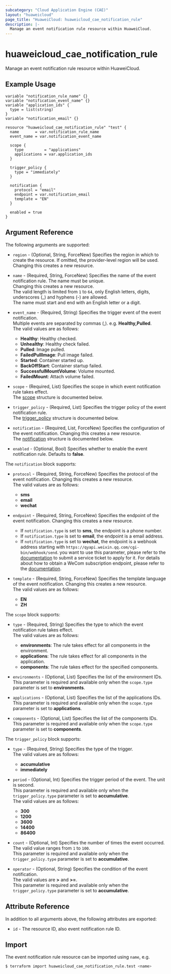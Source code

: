 ```yaml
---
subcategory: "Cloud Application Engine (CAE)"
layout: "huaweicloud"
page_title: "HuaweiCloud: huaweicloud_cae_notification_rule"
description: |-
  Manage an event notification rule resource within HuaweiCloud.
---
```


# huaweicloud_cae_notification_rule

Manage an event notification rule resource within HuaweiCloud.

## Example Usage

```hcl
variable "notification_rule_name" {}
variable "notification_event_name" {}
variable "application_ids" {
  type = list(string)
}
variable "notification_email" {}

resource "huaweicloud_cae_notification_rule" "test" {
  name       = var.notification_rule_name
  event_name = var.notification_event_name

  scope {
    type         = "applications"
    applications = var.application_ids
  }

  trigger_policy {
    type = "immediately"
  }

  notification {
    protocol = "email"
    endpoint = var.notification_email
    template = "EN"
  }

  enabled = true
}
```

## Argument Reference

The following arguments are supported:

* `region` - (Optional, String, ForceNew) Specifies the region in which to create the resource.
  If omitted, the provider-level region will be used.
  Changing this creates a new resource.

* `name` - (Required, String, ForceNew) Specifies the name of the event notification rule. The name must be unique.  
  Changing this creates a new resource.  
  The valid length is limited from `1` to `64`, only English letters, digits, underscores (_) and hyphens (-) are
  allowed.  
  The name must start and end with an English letter or a digit.
  
* `event_name` - (Required, String) Specifies the trigger event of the event notification.  
  Multiple events are separated by commas (,). e.g. **Healthy,Pulled**.  
  The valid values are as follows:
  + **Healthy**: Healthy checked.
  + **Unhealthy**: Healthy check failed.
  + **Pulled**: Image pulled.
  + **FailedPullImage**: Pull image failed.
  + **Started**: Container started up.
  + **BackOffStart**: Container startup failed.
  + **SuccessfulMountVolume**: Volume mounted.
  + **FailedMount**: Attach volume failed.

* `scope` - (Required, List) Specifies the scope in which event notification rule takes effect.  
  The [scope](#notification_rule_scope) structure is documented below.

* `trigger_policy` - (Required, List) Specifies the trigger policy of the event notification rule.  
  The [trigger_policy](#notification_rule_trigger_policy) structure is documented below.

* `notification` - (Required, List, ForceNew) Specifies the configuration of the event notification.
  Changing this creates a new resource.  
  The [notification](#notification_rule_notification) structure is documented below.

* `enabled` - (Optional, Bool) Specifies whether to enable the event notification rule. Defaults to **false**.

<a name="notification_rule_notification"></a>
The `notification` block supports:

* `protocol` - (Required, String, ForceNew) Specifies the protocol of the event notification.
  Changing this creates a new resource.  
  The valid values are as follows:
  + **sms**
  + **email**
  + **wechat**

* `endpoint` - (Required, String, ForceNew) Specifies the endpoint of the event notification.
  Changing this creates a new resource.
  + If `notification.type` is set to **sms**, the endpoint is a phone number.
  + If `notification.type` is set to **email**, the endpoint is a email address.
  + If `notification.type` is set to **wechat**, the endpoint is a webhook address starting with
    `https://qyapi.weixin.qq.com/cgi-bin/webhook/send`.
    you want to use this parameter, please refer to the [documentation](https://support.huaweicloud.com/intl/en-us/usermanual-ticket/topic_0065264094.html)
    to submit a service ticket to apply for it.
    For details about how to obtain a WeCom subscription endpoint, please refer to the [documentation](https://support.huaweicloud.com/intl/en-us/smn_faq/smn_faq_0027.html).
  
* `template` - (Required, String, ForceNew) Specifies the template language of the event notification.
  Changing this creates a new resource.  
  The valid values are as follows:
  + **EN**
  + **ZH**

<a name="notification_rule_scope"></a>
The `scope` block supports:

* `type` - (Required, String) Specifies the type to which the event notification rule takes effect.  
  The valid values are as follows:
  + **environments**: The rule takes effect for all components in the environment.
  + **applications**: The rule takes effect for all components in the application.
  + **components**: The rule takes effect for the specified components.

* `environments` - (Optional, List) Specifies the list of the environment IDs.  
  This parameter is required and available only when the `scope.type` parameter is set to **environments**.

* `applications` - (Optional, List) Specifies the list of the applications IDs.  
  This parameter is required and available only when the `scope.type` parameter is set to **applications**.

* `components` - (Optional, List) Specifies the list of the components IDs.  
  This parameter is required and available only when the `scope.type` parameter is set to **components**.

<a name="notification_rule_trigger_policy"></a>
The `trigger_policy` block supports:

* `type` - (Required, String) Specifies the type of the trigger.  
  The valid values are as follows:
  + **accumulative**
  + **immediately**

* `period` - (Optional, Int) Specifies the trigger period of the event. The unit is second.  
  This parameter is required and available only when the `trigger_policy.type` parameter is set to **accumulative**.  
  The valid values are as follows:
  + **300**
  + **1200**
  + **3600**
  + **14400**
  + **86400**

* `count` - (Optional, Int) Specifies the number of times the event occurred.  
  The valid value ranges from `1` to `100`.  
  This parameter is required and available only when the `trigger_policy.type` parameter is set to **accumulative**.

* `operator` - (Optional, String) Specifies the condition of the event notification.  
  The valid values are **>** and **>=**.  
  This parameter is required and available only when the `trigger_policy.type` parameter is set to **accumulative**.

## Attribute Reference

In addition to all arguments above, the following attributes are exported:

* `id` - The resource ID, also event notification rule ID.

## Import

The event notification rule resource can be imported using `name`, e.g.

```bash
$ terraform import huaweicloud_cae_notification_rule.test <name>
```
